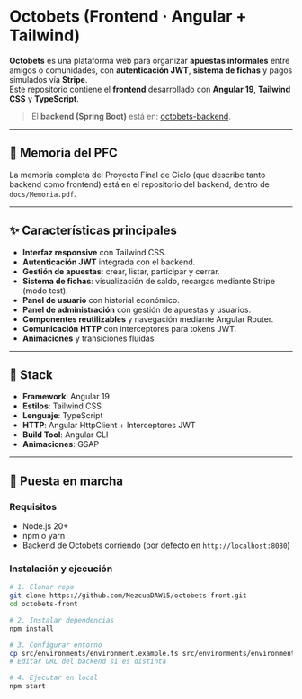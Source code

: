 # Octobets (Frontend · Angular + Tailwind)

**Octobets** es una plataforma web para organizar **apuestas informales** entre amigos o comunidades, con **autenticación JWT**, **sistema de fichas** y pagos simulados vía **Stripe**.  
Este repositorio contiene el **frontend** desarrollado con **Angular 19**, **Tailwind CSS** y **TypeScript**.

> El **backend (Spring Boot)** está en: [octobets-backend](https://github.com/MezcuaDAW15/octobets).

---

## 📎 Memoria del PFC
La memoria completa del Proyecto Final de Ciclo (que describe tanto backend como frontend) está en el repositorio del backend, dentro de `docs/Memoria.pdf`.

---

## ✨ Características principales
- **Interfaz responsive** con Tailwind CSS.
- **Autenticación JWT** integrada con el backend.
- **Gestión de apuestas**: crear, listar, participar y cerrar.
- **Sistema de fichas**: visualización de saldo, recargas mediante Stripe (modo test).
- **Panel de usuario** con historial económico.
- **Panel de administración** con gestión de apuestas y usuarios.
- **Componentes reutilizables** y navegación mediante Angular Router.
- **Comunicación HTTP** con interceptores para tokens JWT.
- **Animaciones** y transiciones fluidas.

---

## 🧱 Stack
- **Framework**: Angular 19
- **Estilos**: Tailwind CSS
- **Lenguaje**: TypeScript
- **HTTP**: Angular HttpClient + Interceptores JWT
- **Build Tool**: Angular CLI
- **Animaciones**: GSAP

---

## 🚀 Puesta en marcha

### Requisitos
- Node.js 20+
- npm o yarn
- Backend de Octobets corriendo (por defecto en `http://localhost:8080`)

### Instalación y ejecución
```bash
# 1. Clonar repo
git clone https://github.com/MezcuaDAW15/octobets-front.git
cd octobets-front

# 2. Instalar dependencias
npm install

# 3. Configurar entorno
cp src/environments/environment.example.ts src/environments/environment.ts
# Editar URL del backend si es distinta

# 4. Ejecutar en local
npm start
